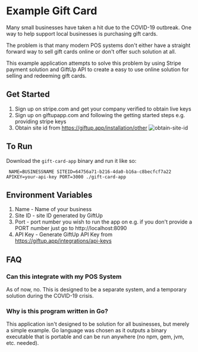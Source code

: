 # Example Gift Card

Many small businesses have taken a hit due to the COVID-19 outbreak. One way to help support local businesses is purchasing gift cards.

The problem is that many modern POS systems don't either have a straight forward way to sell gift cards online or don't offer such solution at all.

This example application attempts to solve this problem by using Stripe payment solution and GiftUp API to create a easy to use online solution for selling and redeeming gift cards.

## Get Started
1. Sign up on stripe.com and get your company verified to obtain live keys
2. Sign up on giftupapp.com and following the getting started steps e.g. providing stripe keys
3. Obtain site id from https://giftup.app/installation/other
![obtain-site-id](https://user-images.githubusercontent.com/21044999/78466319-1c111700-76bd-11ea-9a3a-ea3c39290a02.png)


## To Run
Download the `gift-card-app` binary and run it like so:
```
 NAME=BUSINESSNAME SITEID=64756a71-b216-4da0-b16a-c8becfcf7a22 APIKEY=your-api-key PORT=3000 ./gift-card-app 
 ```

## Environment Variables
1. Name - Name of your business
2. Site ID - site ID generated by GiftUp
3. Port - port number you wish to run the app on e.g. if you don't provide a PORT number just go to http://localhost:8090
4. API Key - Generate GiftUp API Key from https://giftup.app/integrations/api-keys

## FAQ

### Can this integrate with my POS System
As of now, no. This is designed to be a separate system, and a temporary solution during the COVID-19 crisis.

### Why is this program written in Go?
This application isn't designed to be solution for all businesses, but merely a simple example. Go language was chosen as it outputs a binary executable that is portable and can be run anywhere (no npm, gem, jvm, etc. needed).
